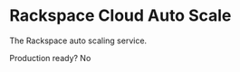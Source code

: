 Rackspace Cloud Auto Scale
==========================

The Rackspace auto scaling service.

Production ready?
No
